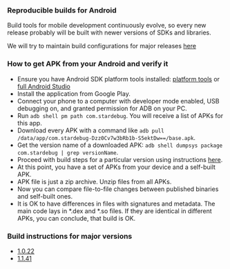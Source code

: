 

### Reproducible builds for Android

Build tools for mobile development continuously evolve, so every new release probably will be built with 
newer versions of SDKs and libraries.

We will try to maintain build configurations for major releases [here](#build-instructions-for-major-versions)

### How to get APK from your Android and verify it

- Ensure you have Android SDK platform tools installed: [platform tools](https://developer.android.com/tools/releases/platform-tools#downloads)
  or [full Android Studio](https://developer.android.com/studio)
- Install the application from Google Play.
- Connect your phone to a computer with developer mode enabled, USB debugging on, and granted permission for ADB on your PC.
- Run `adb shell pm path com.stardebug`. You will receive a list of APKs for this app.
- Download every APK with a command like `adb pull /data/app/com.stardebug-Dzz0Cv7w3bRb1b-S5ektDw==/base.apk`.
- Get the version name of a downloaded APK: `adb shell dumpsys package com.stardebug | grep versionName`.
- Proceed with build steps for a particular version using instructions [here](#build-instructions-for-major-versions).
- At this point, you have a set of APKs from your device and a self-built APK.
- APK file is just a zip archive. Unzip files from all APKs.
- Now you can compare file-to-file changes between published binaries and self-built ones.
- It is OK to have differences in files with signatures and metadata. The main code lays in *.dex and *.so files.
  If they are identical in different APKs, you can conclude, that build is OK.

### Build instructions for major versions
- [1.0.22](1.0.22a.md)
- [1.1.41](1.1.41a.md)